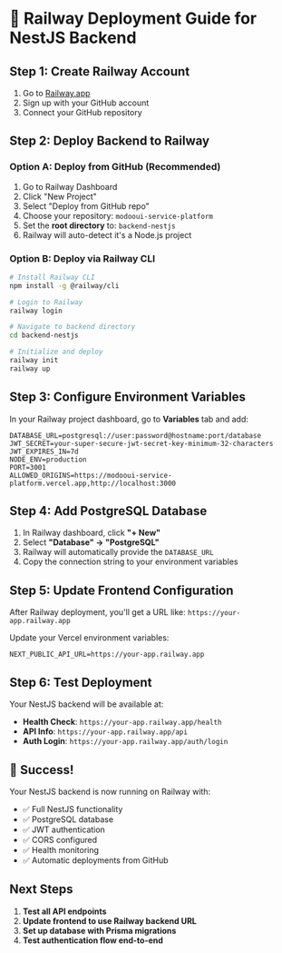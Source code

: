# 🚂 Railway Deployment Guide for NestJS Backend

## Step 1: Create Railway Account
1. Go to [Railway.app](https://railway.app)
2. Sign up with your GitHub account
3. Connect your GitHub repository

## Step 2: Deploy Backend to Railway

### Option A: Deploy from GitHub (Recommended)
1. Go to Railway Dashboard
2. Click "New Project"
3. Select "Deploy from GitHub repo"
4. Choose your repository: `modooui-service-platform`
5. Set the **root directory** to: `backend-nestjs`
6. Railway will auto-detect it's a Node.js project

### Option B: Deploy via Railway CLI
```bash
# Install Railway CLI
npm install -g @railway/cli

# Login to Railway
railway login

# Navigate to backend directory
cd backend-nestjs

# Initialize and deploy
railway init
railway up
```

## Step 3: Configure Environment Variables

In your Railway project dashboard, go to **Variables** tab and add:

```
DATABASE_URL=postgresql://user:password@hostname:port/database
JWT_SECRET=your-super-secure-jwt-secret-key-minimum-32-characters
JWT_EXPIRES_IN=7d
NODE_ENV=production
PORT=3001
ALLOWED_ORIGINS=https://modooui-service-platform.vercel.app,http://localhost:3000
```

## Step 4: Add PostgreSQL Database

1. In Railway dashboard, click **"+ New"**
2. Select **"Database" → "PostgreSQL"**
3. Railway will automatically provide the `DATABASE_URL`
4. Copy the connection string to your environment variables

## Step 5: Update Frontend Configuration

After Railway deployment, you'll get a URL like: `https://your-app.railway.app`

Update your Vercel environment variables:
```
NEXT_PUBLIC_API_URL=https://your-app.railway.app
```

## Step 6: Test Deployment

Your NestJS backend will be available at:
- **Health Check**: `https://your-app.railway.app/health`
- **API Info**: `https://your-app.railway.app/api`
- **Auth Login**: `https://your-app.railway.app/auth/login`

## 🎉 Success!

Your NestJS backend is now running on Railway with:
- ✅ Full NestJS functionality
- ✅ PostgreSQL database
- ✅ JWT authentication
- ✅ CORS configured
- ✅ Health monitoring
- ✅ Automatic deployments from GitHub

## Next Steps

1. **Test all API endpoints**
2. **Update frontend to use Railway backend URL**
3. **Set up database with Prisma migrations**
4. **Test authentication flow end-to-end**
